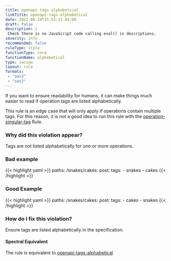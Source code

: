 ```yaml
---
title: openapi-tags-alphabetical
linkTitle: openapi-tags-alphabetical
date: 2022-06-24T15:53:17-04:00
draft: false
description: |
 Check there is no JavaScript code calling eval() in descriptions.
severity: info
recommended: false
ruleType: style
functionType: core
functionName: alphabetical
type: vacuum
layout: rule
formats:
 - "oas3"
 - "oas2"
---
```


If you want to ensure readability for humans, it can make things much easier to read if operation tags are listed alphabetically.

This rule is an edge case that will only apply if operations contain multiple tags. For this reason, it is not
a good idea to run this rule with the [operation-singular-tag](../../operations/operation-singular-tag) Rule.

### Why did this violation appear?

Tags are not listed alphabetically for one or more operations.

### Bad example

{{< highlight yaml >}}
paths:
  /snakes/cakes:
    post:
      tags:
      - snakes
      - cakes
{{< /highlight >}}

### Good Example

{{< highlight yaml >}}
paths:
  /snakes/cakes:
    post:
      tags:
      - cakes
      - snakes
{{< /highlight >}}

### How do I fix this violation?

Ensure tags are listed alphabetically in the specification.

#### Spectral Equivalent

The rule is equivalent to [openapi-tags-alphabetical](https://meta.stoplight.io/docs/spectral/4dec24461f3af-open-api-rules#openapi-tags-alphabetical)